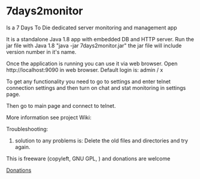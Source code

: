 7days2monitor
=============

Is a 7 Days To Die dedicated server monitoring and management app

It is a standalone Java 1.8 app with embedded DB and HTTP server. Run the jar file with Java 1.8 "java -jar 7days2monitor.jar" the jar file will include version number in it's name. 

Once the application is running you can use it via web browser. Open http://localhost:9090 in web browser. Default login is: admin / x 

To get any functionality you need to go to settings and enter telnet connection settings and then turn on chat and stat monitoring in settings page.  

Then go to main page and connect to telnet. 

More information see project Wiki: 

 
Troubleshooting: 
1. solution to any problems is: Delete the old files and directories and try again.  

This is freeware (copyleft, GNU GPL, ) and donations are welcome

[Donations](https://www.paypal.com/cgi-bin/webscr?cmd=_donations&business=9HLCX76MCWYEA&lc=FI&item_name=7days2monitor&currency_code=EUR&bn=PP%2dDonationsBF%3abtn_donateCC_LG%2egif%3aNonHosted)
